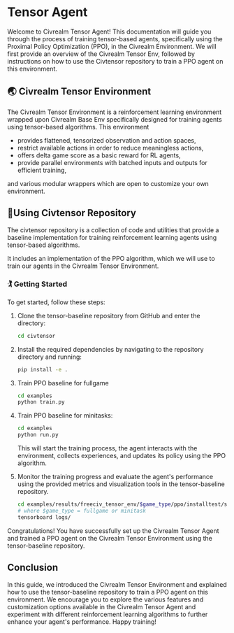 # Tensor Agent
Welcome to Civrealm Tensor Agent! This documentation will guide you through the process of training tensor-based agents, specifically using the Proximal Policy Optimization (PPO), in the Civrealm Environment. We will first provide an overview of the Civrealm Tensor Env, followed by instructions on how to use the Civtensor repository to train a PPO agent on this environment.

## 🌏 Civrealm Tensor Environment
The Civrealm Tensor Environment is a reinforcement learning environment wrapped upon Civrealm Base Env specifically designed for training agents using tensor-based algorithms. This environment 

- provides flattened, tensorized observation and action spaces,
- restrict available actions in order to reduce meaningless actions,
- offers delta game score as a basic reward for RL agents,
- provide parallel environments with batched inputs and outputs for efficient training, 

and various modular wrappers which are open to customize your own environment.

## 🏃Using Civtensor Repository



The civtensor repository is a collection of code and utilities that provide a baseline implementation for training reinforcement learning agents using tensor-based algorithms.

It includes an implementation of the PPO algorithm, which we will use to train our agents in the Civrealm Tensor Environment.

### 🏌️ Getting Started
To get started, follow these steps:

1. Clone the tensor-baseline repository from GitHub and enter the directory:
   ```bash
   cd civtensor
   ```
2. Install the required dependencies by navigating to the repository directory and running:
   ```bash
   pip install -e .
   ```
3. Train PPO baseline for fullgame
    ```bash
    cd examples
    python train.py
    ```
4. Train PPO baseline for minitasks:
    ```bash
    cd examples
    python run.py
    ```
   This will start the training process, the agent interacts with the environment, collects experiences, and updates its policy using the PPO algorithm.


5. Monitor the training progress and evaluate the agent's performance using the provided metrics and visualization tools in the tensor-baseline repository.
    ```bash
    cd examples/results/freeciv_tensor_env/$game_type/ppo/installtest/seed-XXXXXXXXX
    # where $game_type = fullgame or minitask
    tensorboard logs/
    ```
Congratulations! You have successfully set up the Civrealm Tensor Agent and trained a PPO agent on the Civrealm Tensor Environment using the tensor-baseline repository.

## Conclusion
In this guide, we introduced the Civrealm Tensor Environment and explained how to use the tensor-baseline repository to train a PPO agent on this environment. We encourage you to explore the various features and customization options available in the Civrealm Tensor Agent and experiment with different reinforcement learning algorithms to further enhance your agent's performance. Happy training!


